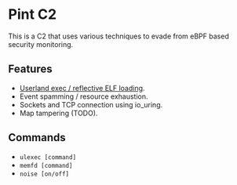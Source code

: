 # Pint C2
This is a C2 that uses various techniques to evade from eBPF based security monitoring.

## Features

* [Userland exec / reflective ELF loading](https://grugq.github.io/docs/ul_exec.txt).
* Event spamming / resource exhaustion.
* Sockets and TCP connection using io_uring.
* Map tampering (TODO).

## Commands

* `ulexec [command]`
* `memfd [command]`
* `noise [on/off]`
